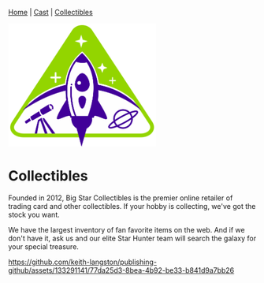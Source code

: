 [Home](README.md) | [Cast](Cast.md) | [Collectibles](Collectibles.md)

<img src="images/logo_stargazers_bug.svg" alt="Stargazers logo" style="width:300px;">

# Collectibles

Founded in 2012, Big Star Collectibles is the premier online retailer of trading card and other collectibles. If your hobby is collecting, we've got the stock you want.

We have the largest inventory of fan favorite items on the web. And if we don't have it, ask us and our elite Star Hunter team will search the galaxy for your special treasure.




https://github.com/keith-langston/publishing-github/assets/133291141/77da25d3-8bea-4b92-be33-b841d9a7bb26

